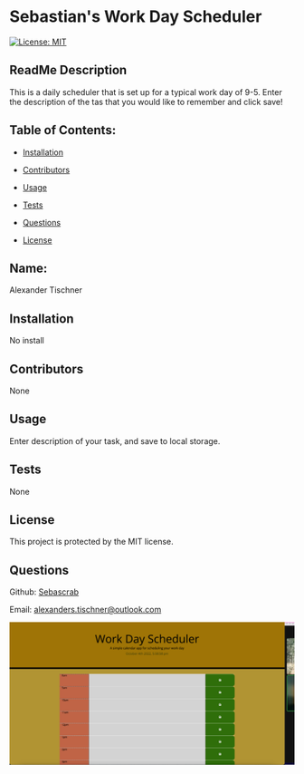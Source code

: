 # Sebastian's Work Day Scheduler
  [![License: MIT](https://img.shields.io/badge/License-MIT-yellow.svg)](https://opensource.org/licenses/MIT)
  ## ReadMe Description 

  This is a daily scheduler that is set up for a typical work day of 9-5. Enter the description of the tas that you would like to remember and click save!  
  ## Table of Contents: 

  * [Installation](#installation) 

  * [Contributors](#contributors) 

  * [Usage](#usage) 

  * [Tests](#tests) 

  * [Questions](#questions) 

  * [License](#license) 

  ## Name: 

  Alexander Tischner
  ## Installation 

  No install
  ## Contributors 

  None
  ## Usage 

  Enter description of your task, and save to local storage.  
  ## Tests 

  None
  ## License 
 
  This project is protected by the MIT license.
  ## Questions 

  Github: [Sebascrab](https://github.com/Sebascrab) 

  Email: alexanders.tischner@outlook.com 

![image of my project](./assets/images/Sebastian's%20Work%20Day%20Scheduler.png)
  

